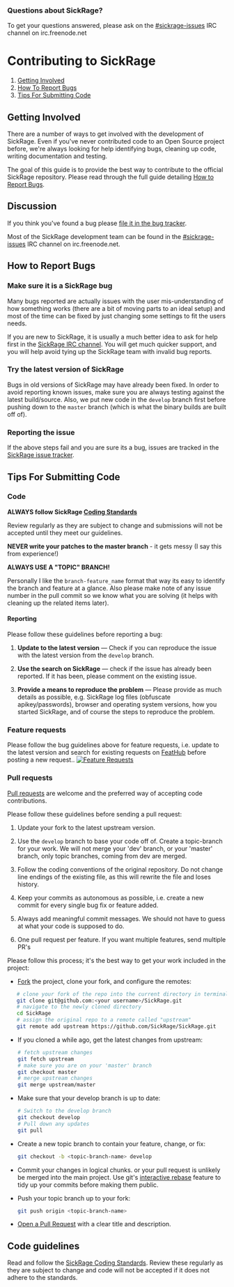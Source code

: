 ### Questions about SickRage?

To get your questions answered, please ask on the [#sickrage-issues](http://webchat.freenode.net/?channels=sickrage-issues) IRC channel on irc.freenode.net

# Contributing to SickRage

1. [Getting Involved](#getting-involved)
2. [How To Report Bugs](#how-to-report-bugs)
3. [Tips For Submitting Code](#tips-for-submitting-code)


## Getting Involved

There are a number of ways to get involved with the development of SickRage. Even if you've never contributed code to an Open Source project before, we're always looking for help identifying bugs, cleaning up code, writing documentation and testing.

The goal of this guide is to provide the best way to contribute to the official SickRage repository. Please read through the full guide detailing [How to Report Bugs](#how-to-report-bugs).

## Discussion

If you think you've found a bug please [file it in the bug tracker](#how-to-report-bugs).

Most of the SickRage development team can be found in the [#sickrage-issues](http://webchat.freenode.net/?channels=sickrage-issues) IRC channel on irc.freenode.net.


## How to Report Bugs

### Make sure it is a SickRage bug

Many bugs reported are actually issues with the user mis-understanding of how something works (there are a bit of moving parts to an ideal setup) and most of the time can be fixed by just changing some settings to fit the users needs.

If you are new to SickRage, it is usually a much better idea to ask for help first in the [SickRage IRC channel](http://webchat.freenode.net/?channels=sickrage-issues). You will get much quicker support, and you will help avoid tying up the SickRage team with invalid bug reports.

### Try the latest version of SickRage

Bugs in old versions of SickRage may have already been fixed. In order to avoid reporting known issues, make sure you are always testing against the latest build/source. Also, we put new code in the `develop` branch first before pushing down to the `master` branch (which is what the binary builds are built off of).

### Reporting the issue

If the above steps fail and you are sure its a bug, issues are tracked in the [SickRage issue tracker](https://github.com/SickRage/SickRage). 

## Tips For Submitting Code


### Code

**ALWAYS follow SickRage [Coding Standards](https://github.com/SickRage/sickrage.github.io/wiki/SickRage-Coding-Standards)**

Review regularly as they are subject to change and submissions will not be accepted until they meet our guidelines.

**NEVER write your patches to the master branch** - it gets messy (I say this from experience!)

**ALWAYS USE A "TOPIC" BRANCH!**

Personally I like the `branch-feature_name` format that way its easy to identify the branch and feature at a glance. Also please make note of any issue number in the pull commit so we know what you are solving (it helps with cleaning up the related items later).

#### Reporting
Please follow these guidelines before reporting a bug:

1. **Update to the latest version** &mdash; Check if you can reproduce the issue with the latest version from the `develop` branch.

2. **Use the search on SickRage** &mdash; check if the issue has already been reported. If it has been, please comment on the existing issue.

3. **Provide a means to reproduce the problem** &mdash; Please provide as much details as possible, e.g. SickRage log files (obfuscate apikey/passwords), browser and operating system versions, how you started SickRage, and of course the steps to reproduce the problem.


### Feature requests
Please follow the bug guidelines above for feature requests, i.e. update to the latest version and search for existing requests on [FeatHub](http://feathub.com/SickRage/SickRage) before posting a new request..
[![Feature Requests](https://cloud.githubusercontent.com/assets/390379/10127973/045b3a96-6560-11e5-9b20-31a2032956b2.png)](http://feathub.com/SickRage/SickRage)

### Pull requests

[Pull requests](https://help.github.com/articles/using-pull-requests) are welcome and the preferred way of accepting code contributions.

Please follow these guidelines before sending a pull request:

1. Update your fork to the latest upstream version.

2. Use the `develop` branch to base your code off of. Create a topic-branch for your work. We will not merge your 'dev' branch, or your 'master' branch, only topic branches, coming from dev are merged.

3. Follow the coding conventions of the original repository. Do not change line endings of the existing file, as this will rewrite the file and loses history.

4. Keep your commits as autonomous as possible, i.e. create a new commit for every single bug fix or feature added.

5. Always add meaningful commit messages. We should not have to guess at what your code is supposed to do.

6. One pull request per feature. If you want multiple features, send multiple PR's

Please follow this process; it's the best way to get your work included in the project:

- [Fork](http://help.github.com/fork-a-repo/) the project, clone your fork,
   and configure the remotes:

```bash
   # clone your fork of the repo into the current directory in terminal
   git clone git@github.com:<your username>/SickRage.git
   # navigate to the newly cloned directory
   cd SickRage
   # assign the original repo to a remote called "upstream"
   git remote add upstream https://github.com/SickRage/SickRage.git
   ```

- If you cloned a while ago, get the latest changes from upstream:

   ```bash
   # fetch upstream changes
   git fetch upstream
   # make sure you are on your 'master' branch
   git checkout master
   # merge upstream changes
   git merge upstream/master
   ```

- Make sure that your develop branch is up to date:

   ```bash
   # Switch to the develop branch
   git checkout develop
   # Pull down any updates
   git pull
   ```

- Create a new topic branch to contain your feature, change, or fix:

   ```bash
   git checkout -b <topic-branch-name> develop
   ```

- Commit your changes in logical chunks. or your pull request is unlikely
   be merged into the main project. Use git's
   [interactive rebase](https://help.github.com/articles/interactive-rebase)
   feature to tidy up your commits before making them public.

- Push your topic branch up to your fork:

   ```bash
   git push origin <topic-branch-name>
   ```

- [Open a Pull Request](https://help.github.com/articles/using-pull-requests) with a
    clear title and description.


## Code guidelines

Read and follow the [SickRage Coding Standards](https://github.com/SickRage/sickrage.github.io/wiki/SickRage-Coding-Standards).  Review these regularly as they are subject to change and code will not be accepted if it does not adhere to the standards.
